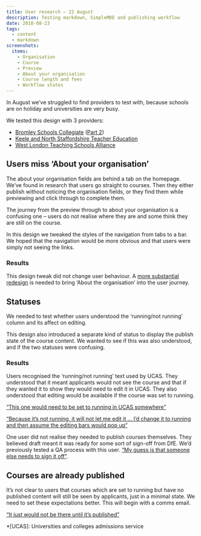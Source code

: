 ```yaml
---
title: User research – 22 August
description: Testing markdown, SimpleMDE and publishing workflow
date: 2018-08-23
tags:
  - content
  - markdown
screenshots:
  items:
    - Organisation
    - Course
    - Preview
    - About your organisation
    - Course length and fees
    - Workflow states
---
```


In August we’ve struggled to find providers to test with, because schools are on holiday and universities are very busy.

We tested this design with 3 providers:

- [Bromley Schools Collegiate](https://lookback.io/watch/QfEkvbkjW6uCJaLYJ) ([Part 2](https://lookback.io/watch/r7d8nZPwuqHCZNgpg))
- [Keele and North Staffordshire Teacher Education](https://lookback.io/watch/kY9HWu5MJiJhgJ5yC)
- [West London Teaching Schools Alliance](https://lookback.io/watch/acQugHJ6r7QFpvkMQ)

## Users miss ‘About your organisation’

The about your organisation fields are behind a tab on the homepage. We’ve found in research that users go straight to courses. Then they either publish without noticing the organisation fields, or they find them while previewing and click through to complete them.

The journey from the preview through to about your organisation is a confusing one – users do not realise where they are and some think they are still on the course.

In this design we tweaked the styles of the navigation from tabs to a bar. We hoped that the navigation would be more obvious and that users were simply not seeing the links.

### Results

This design tweak did not change user behaviour. A [more substantial redesign](/publish-teacher-training-courses/iteration-aug-23) is needed to bring ‘About the organisation’ into the user journey.

## Statuses

We needed to test whether users understood the ‘running/not running’ column and its affect on editing.

This design also introduced a separate kind of status to display the publish state of the course content. We wanted to see if this was also understood, and if the two statuses were confusing.

### Results

Users recognised the ‘running/not running’ text used by UCAS. They understood that it meant applicants would not see the course and that if they wanted it to show they would need to edit it in UCAS. They also understood that editing would be available if the course was set to running.

[“This one would need to be set to running in UCAS somewhere”](https://lookback.io/watch/kY9HWu5MJiJhgJ5yC?t=49m8s)

[“Because it’s not running, it will not let me edit it … I’d change it to running and then assume the editing bars would pop up”](https://lookback.io/watch/acQugHJ6r7QFpvkMQ?t=1h55m0.26s)

One user did not realise they needed to publish courses themselves. They believed draft meant it was ready for some sort of sign-off from DfE. We’d previously tested a QA process with this user. [“My guess is that someone else needs to sign it off”](https://lookback.io/watch/QfEkvbkjW6uCJaLYJ?t=47m6s).

## Courses are already published

It’s not clear to users that courses which are set to running but have no published content will still be seen by applicants, just in a minimal state. We need to set these expectations better. This will begin with a comms email.

[“It just would not be there until it’s published”](https://lookback.io/watch/acQugHJ6r7QFpvkMQ?t=1h34m42.25s)

*[UCAS]: Universities and colleges admissions service
